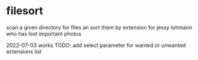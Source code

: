# filesort

scan a given directory for files an sort them by extension
for jessy lohmann who has lost important photos

2022-07-03  works
            TODO: add select parameter for wanted or unwanted extensions list